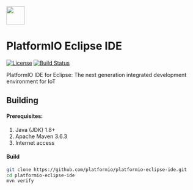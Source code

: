 <img src="https://cdn.platformio.org/images/platformio-logo.17fdc3bc.png" width="48px" height="48px" />

# PlatformIO Eclipse IDE

[![License](https://img.shields.io/badge/License-Apache--2.0-brightgreen.svg)](https://github.com/platformio/platformio-eclipse-ide/blob/master/LICENSE)
[![Build Status](https://github.com/platformio/platformio-eclipse-ide/workflows/CI/badge.svg)](https://github.com/platformio/platformio-eclipse-ide/actions)

PlatformIO IDE for Eclipse: The next generation integrated development environment for IoT

## Building

#### Prerequisites:
 1. Java (JDK) 1.8+
 2. Apache Maven 3.6.3
 3. Internet access

#### Build
```sh
git clone https://github.com/platformio/platformio-eclipse-ide.git
cd platformio-eclipse-ide
mvn verify
```

